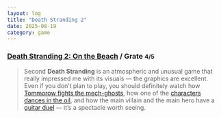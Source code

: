 ```yaml
---
layout: log
title: "Death Stranding 2"
date: 2025-08-19
category: game
---
```


### [Death Stranding 2: On the Beach](https://opencritic.com/game/18226/death-stranding-2-on-the-beach) / Grate <small class="superscript">4/5</small>

> Second **Death Stranding** is an atmospheric and unusual game that really impressed me with its visuals — the graphics are excellent. Even if you don’t plan to play, you should definitely watch how [Tommorow fights the mech-ghosts](https://www.youtube.com/watch?v=LXctji7Y3I4), how one of the [characters dances in the oil](https://www.youtube.com/watch?v=O91YcZWcUVY), and how the main villain and the main hero have a [guitar duel](https://www.youtube.com/watch?v=9SSe62ZOQNI) — it’s a spectacle worth seeing.
